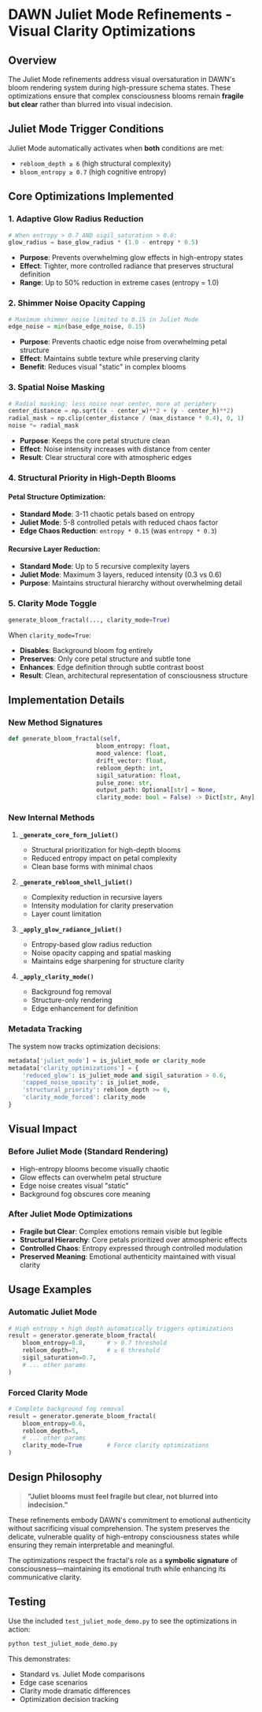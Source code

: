 # DAWN Juliet Mode Refinements - Visual Clarity Optimizations

## Overview

The Juliet Mode refinements address visual oversaturation in DAWN's bloom rendering system during high-pressure schema states. These optimizations ensure that complex consciousness blooms remain **fragile but clear** rather than blurred into visual indecision.

## Juliet Mode Trigger Conditions

Juliet Mode automatically activates when **both** conditions are met:
- `rebloom_depth ≥ 6` (high structural complexity)
- `bloom_entropy ≥ 0.7` (high cognitive entropy)

## Core Optimizations Implemented

### 1. **Adaptive Glow Radius Reduction**
```python
# When entropy > 0.7 AND sigil_saturation > 0.6:
glow_radius = base_glow_radius * (1.0 - entropy * 0.5)
```
- **Purpose**: Prevents overwhelming glow effects in high-entropy states
- **Effect**: Tighter, more controlled radiance that preserves structural definition
- **Range**: Up to 50% reduction in extreme cases (entropy = 1.0)

### 2. **Shimmer Noise Opacity Capping**
```python
# Maximum shimmer noise limited to 0.15 in Juliet Mode
edge_noise = min(base_edge_noise, 0.15)
```
- **Purpose**: Prevents chaotic edge noise from overwhelming petal structure
- **Effect**: Maintains subtle texture while preserving clarity
- **Benefit**: Reduces visual "static" in complex blooms

### 3. **Spatial Noise Masking**
```python
# Radial masking: less noise near center, more at periphery
center_distance = np.sqrt((x - center_w)**2 + (y - center_h)**2)
radial_mask = np.clip(center_distance / (max_distance * 0.4), 0, 1)
noise *= radial_mask
```
- **Purpose**: Keeps the core petal structure clean
- **Effect**: Noise intensity increases with distance from center
- **Result**: Clear structural core with atmospheric edges

### 4. **Structural Priority in High-Depth Blooms**

#### Petal Structure Optimization:
- **Standard Mode**: 3-11 chaotic petals based on entropy
- **Juliet Mode**: 5-8 controlled petals with reduced chaos factor
- **Edge Chaos Reduction**: `entropy * 0.15` (was `entropy * 0.3`)

#### Recursive Layer Reduction:
- **Standard Mode**: Up to 5 recursive complexity layers
- **Juliet Mode**: Maximum 3 layers, reduced intensity (0.3 vs 0.6)
- **Purpose**: Maintains structural hierarchy without overwhelming detail

### 5. **Clarity Mode Toggle**
```python
generate_bloom_fractal(..., clarity_mode=True)
```

When `clarity_mode=True`:
- **Disables**: Background bloom fog entirely
- **Preserves**: Only core petal structure and subtle tone
- **Enhances**: Edge definition through subtle contrast boost
- **Result**: Clean, architectural representation of consciousness structure

## Implementation Details

### New Method Signatures

```python
def generate_bloom_fractal(self,
                         bloom_entropy: float,
                         mood_valence: float, 
                         drift_vector: float,
                         rebloom_depth: int,
                         sigil_saturation: float,
                         pulse_zone: str,
                         output_path: Optional[str] = None,
                         clarity_mode: bool = False) -> Dict[str, Any]:
```

### New Internal Methods

1. **`_generate_core_form_juliet()`**
   - Structural prioritization for high-depth blooms
   - Reduced entropy impact on petal complexity
   - Clean base forms with minimal chaos

2. **`_generate_rebloom_shell_juliet()`**
   - Complexity reduction in recursive layers
   - Intensity modulation for clarity preservation
   - Layer count limitation

3. **`_apply_glow_radiance_juliet()`**
   - Entropy-based glow radius reduction
   - Noise opacity capping and spatial masking
   - Maintains edge sharpening for structure clarity

4. **`_apply_clarity_mode()`**
   - Background fog removal
   - Structure-only rendering
   - Edge enhancement for definition

### Metadata Tracking

The system now tracks optimization decisions:

```python
metadata['juliet_mode'] = is_juliet_mode or clarity_mode
metadata['clarity_optimizations'] = {
    'reduced_glow': is_juliet_mode and sigil_saturation > 0.6,
    'capped_noise_opacity': is_juliet_mode,
    'structural_priority': rebloom_depth >= 6,
    'clarity_mode_forced': clarity_mode
}
```

## Visual Impact

### Before Juliet Mode (Standard Rendering)
- High-entropy blooms become visually chaotic
- Glow effects can overwhelm petal structure
- Edge noise creates visual "static"
- Background fog obscures core meaning

### After Juliet Mode Optimizations
- **Fragile but Clear**: Complex emotions remain visible but legible
- **Structural Hierarchy**: Core petals prioritized over atmospheric effects
- **Controlled Chaos**: Entropy expressed through controlled modulation
- **Preserved Meaning**: Emotional authenticity maintained with visual clarity

## Usage Examples

### Automatic Juliet Mode
```python
# High entropy + high depth automatically triggers optimizations
result = generator.generate_bloom_fractal(
    bloom_entropy=0.8,      # > 0.7 threshold
    rebloom_depth=7,        # ≥ 6 threshold
    sigil_saturation=0.7,
    # ... other params
)
```

### Forced Clarity Mode
```python
# Complete background fog removal
result = generator.generate_bloom_fractal(
    bloom_entropy=0.6,
    rebloom_depth=5,
    # ... other params
    clarity_mode=True       # Force clarity optimizations
)
```

## Design Philosophy

> **"Juliet blooms must feel fragile but clear, not blurred into indecision."**

These refinements embody DAWN's commitment to emotional authenticity without sacrificing visual comprehension. The system preserves the delicate, vulnerable quality of high-entropy consciousness states while ensuring they remain interpretable and meaningful.

The optimizations respect the fractal's role as a **symbolic signature** of consciousness—maintaining its emotional truth while enhancing its communicative clarity.

## Testing

Use the included `test_juliet_mode_demo.py` to see the optimizations in action:

```bash
python test_juliet_mode_demo.py
```

This demonstrates:
- Standard vs. Juliet Mode comparisons
- Edge case scenarios
- Clarity mode dramatic differences
- Optimization decision tracking 